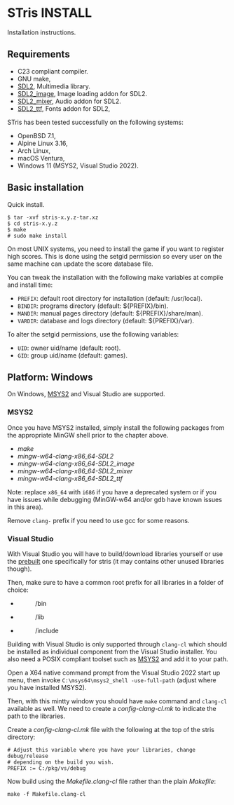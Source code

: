 STris INSTALL
=============

Installation instructions.

Requirements
------------

- C23 compliant compiler.
- GNU make,
- [SDL2][], Multimedia library.
- [SDL2_image][], Image loading addon for SDL2.
- [SDL2_mixer][], Audio addon for SDL2.
- [SDL2_ttf][], Fonts addon for SDL2,

STris has been tested successfully on the following systems:

- OpenBSD 7.1,
- Alpine Linux 3.16,
- Arch Linux,
- macOS Ventura,
- Windows 11 (MSYS2, Visual Studio 2022).

Basic installation
------------------

Quick install.

    $ tar -xvf stris-x.y.z-tar.xz
    $ cd stris-x.y.z
    $ make
    # sudo make install

On most UNIX systems, you need to install the game if you want to register high
scores. This is done using the setgid permission so every user on the same
machine can update the score database file.

You can tweak the installation with the following make variables at compile and
install time:

- `PREFIX`: default root directory for installation (default: /usr/local).
- `BINDIR`: programs directory (default: ${PREFIX}/bin).
- `MANDIR`: manual pages directory (default: ${PREFIX}/share/man).
- `VARDIR`: database and logs directory (default: ${PREFIX}/var).

To alter the setgid permissions, use the following variables:

- `UID`: owner uid/name (default: root).
- `GID`: group uid/name (default: games).

Platform: Windows
-----------------

On Windows, [MSYS2][] and Visual Studio are supported.

### MSYS2

Once you have MSYS2 installed, simply install the following packages from the
appropriate MinGW shell prior to the chapter above.

- *make*
- *mingw-w64-clang-x86_64-SDL2*
- *mingw-w64-clang-x86_64-SDL2_image*
- *mingw-w64-clang-x86_64-SDL2_mixer*
- *mingw-w64-clang-x86_64-SDL2_ttf*

Note: replace `x86_64` with `i686` if you have a deprecated system or if you
      have issues while debugging (MinGW-w64 and/or gdb have known issues in
      this area).

Remove `clang-` prefix if you need to use gcc for some reasons.

### Visual Studio

With Visual Studio you will have to build/download libraries yourself or use the
[prebuilt][devkit] one specifically for stris (it may contains other unused
libraries though).

Then, make sure to have a common root prefix for all libraries in a folder of
choice:

- <dir>/bin
- <dir>/lib
- <dir>/include

Building with Visual Studio is only supported through `clang-cl` which should be
installed as individual component from the Visual Studio installer. You also
need a POSIX compliant toolset such as [MSYS2][] and add it to your path.

Open a X64 native command prompt from the Visual Studio 2022 start up menu, then
invoke `C:\msys64\msys2_shell -use-full-path` (adjust where you have installed
MSYS2).

Then, with this mintty window you should have `make` command and `clang-cl`
available as well. We need to create a *config-clang-cl.mk* to indicate the path
to the libraries.

Create a *config-clang-cl.mk* file with the following at the top of the stris directory:

    # Adjust this variable where you have your libraries, change debug/release
    # depending on the build you wish.
    PREFIX := C:/pkg/vs/debug

Now build using the *Makefile.clang-cl* file rather than the plain *Makefile*:

    make -f Makefile.clang-cl

[MSYS2]: https://www.msys2.org
[SDL2]: http://libsdl.org
[SDL2_image]: https://www.libsdl.org/projects/SDL_image
[SDL2_mixer]: https://www.libsdl.org/projects/SDL_mixer
[SDL2_ttf]: https://www.libsdl.org/projects/SDL_ttf
[devkit]: https://releases.malikania.fr/devkit
